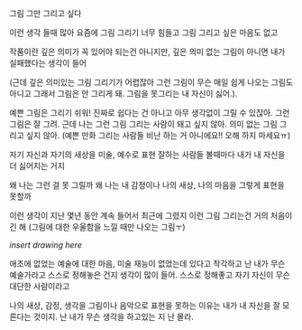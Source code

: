 그림 그만 그리고 싶다

이런 생각 들때 많아
요즘에 그림 그리기 너무 힘들고 그림 그리고 싶은 마음도 없고

작품이란 깊은 의미가 꼭 있어야 되는건 아니지만,
깊은 의미 없는 그림이 아니면 내가 실패했다는 생각이 들어

(근데 깊은 의미있는 그림 그리기가 어렵잖아
그런 그림이 무슨 매일 쉽게 나오는 그림도 아니고
그래서 그림은 안 그리게 돼.
그림을 못그리는 내 자신이 싫어.).

예쁜 그림은 그리기 쉬워! 진짜로 쉽다는 건 아니고
아무 생각없이 그릴 수 있잖아. 그런 그림은 잘 그려.
근데 나는 그런 그림 그리는 사람이 돼고 싶지 않아. 의미 없는 그림 그리고 싶지 않아.
(예쁜 만화 그리는 사람들 비난 하는 거 아니에요!! 오해 하지 마세요ㅠ)

자기 자신과 자기의 새상을 미술, 예수로 표현 잘하는 사람들 볼때마다 내가 내 자신을 더 싫어지는 거지

왜 나는 그런 걸 못 그릴까
왜 나는 내 감정이나 나의 새상, 나의 마음을 그렇게 표현을 못할까

이런 생각이 지난 몇년 동안 계속 들어서 최근에 그렸지
이런 그림 그리는건 거의 처음이긴 해 (그림에 대한 우울함을 느낄 때만 나오는 그림ㅜ)

*insert drawing here*

애초에 없었는 예술에 대한 마음, 미술 재능이 없었는데 있다고 착각하고
난 내가 무슨 예술가라고 스스로 정해놓은 건지 생각이 많이 들어.
스스로 정해좋고 자기 자신이 무슨 대단한 사람이라고

나의 새상, 감정, 생각을 그림이나 음악으로 표현을 못하는 이유는 내가 내 자신을 잘 모른다는 것이지.
난 내가 무슨 생각을 하고있는 지
난 몰라.